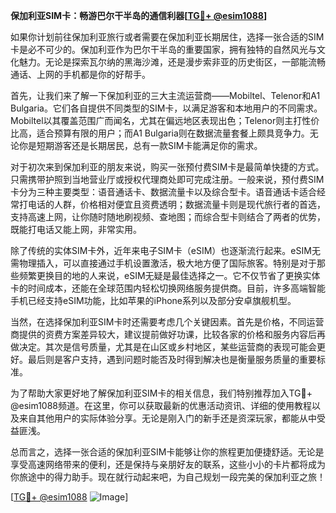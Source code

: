 **保加利亚SIM卡：畅游巴尔干半岛的通信利器[[TG💪+ @esim1088](https://t.me/s/esim1088)]**

如果你计划前往保加利亚旅行或者需要在保加利亚长期居住，选择一张合适的SIM卡是必不可少的。保加利亚作为巴尔干半岛的重要国家，拥有独特的自然风光与文化魅力。无论是探索瓦尔纳的黑海沙滩，还是漫步索非亚的历史街区，一部能流畅通话、上网的手机都是你的好帮手。

首先，让我们来了解一下保加利亚的三大主流运营商——Mobiltel、Telenor和A1 Bulgaria。它们各自提供不同类型的SIM卡，以满足游客和本地用户的不同需求。Mobiltel以其覆盖范围广而闻名，尤其在偏远地区表现出色；Telenor则主打性价比高，适合预算有限的用户；而A1 Bulgaria则在数据流量套餐上颇具竞争力。无论你是短期游客还是长期居民，总有一款SIM卡能满足你的需求。

对于初次来到保加利亚的朋友来说，购买一张预付费SIM卡是最简单快捷的方式。只需携带护照到当地营业厅或授权代理商处即可完成注册。一般来说，预付费SIM卡分为三种主要类型：语音通话卡、数据流量卡以及综合型卡。语音通话卡适合经常打电话的人群，价格相对便宜且资费透明；数据流量卡则是现代旅行者的首选，支持高速上网，让你随时随地刷视频、查地图；而综合型卡则结合了两者的优势，既能打电话又能上网，非常实用。

除了传统的实体SIM卡外，近年来电子SIM卡（eSIM）也逐渐流行起来。eSIM无需物理插入，可以直接通过手机设置激活，极大地方便了国际旅客。特别是对于那些频繁更换目的地的人来说，eSIM无疑是最佳选择之一。它不仅节省了更换实体卡的时间成本，还能在全球范围内轻松切换网络服务提供商。目前，许多高端智能手机已经支持eSIM功能，比如苹果的iPhone系列以及部分安卓旗舰机型。

当然，在选择保加利亚SIM卡时还需要考虑几个关键因素。首先是价格，不同运营商提供的资费方案差异较大，建议提前做好功课，比较各家的价格和服务内容后再做决定。其次是信号质量，尤其是在山区或乡村地区，某些运营商的表现可能会更好。最后则是客户支持，遇到问题时能否及时得到解决也是衡量服务质量的重要标准。

为了帮助大家更好地了解保加利亚SIM卡的相关信息，我们特别推荐加入TG💪+ @esim1088频道。在这里，你可以获取最新的优惠活动资讯、详细的使用教程以及来自其他用户的实际体验分享。无论是刚入门的新手还是资深玩家，都能从中受益匪浅。

总而言之，选择一张合适的保加利亚SIM卡能够让你的旅程更加便捷舒适。无论是享受高速网络带来的便利，还是保持与亲朋好友的联系，这些小小的卡片都将成为你旅途中的得力助手。现在就行动起来吧，为自己规划一段完美的保加利亚之旅！

[[TG💪+ @esim1088](https://t.me/s/esim1088) ![Image](https://i.postimg.cc/4NQfJmqS/Snipaste-2025-05-13-00-14-12.png)]